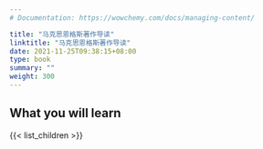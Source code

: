 ```yaml
---
# Documentation: https://wowchemy.com/docs/managing-content/

title: "马克思恩格斯著作导读"
linktitle: "马克思恩格斯著作导读"
date: 2021-11-25T09:38:15+08:00
type: book
summary: ""
weight: 300
---
```


<!--more-->

## What you will learn

{{< list_children >}}